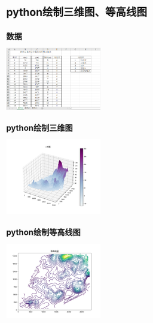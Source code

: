 # python绘制三维图、等高线图

## 数据
<img src="数据.jpg" width=50%>

## python绘制三维图
<img src="三维图.png" width=50%>

## python绘制等高线图
<img src="等高线图.png" width=50%>
